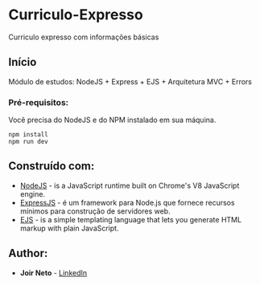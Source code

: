 # Curriculo-Expresso
Curriculo expresso com informações básicas

## Início

Módulo de estudos: NodeJS + Express + EJS + Arquitetura MVC + Errors

### Pré-requisitos:

Você precisa do NodeJS e do NPM instalado em sua máquina.

```
npm install
npm run dev
```

## Construído com:

* [NodeJS](https://nodejs.org/en/) - is a JavaScript runtime built on Chrome's V8 JavaScript engine.
* [ExpressJS](https://expressjs.com/pt-br/) - é um framework para Node.js que fornece recursos mínimos para construção de servidores web. 
* [EJS](https://ejs.co/) - is a simple templating language that lets you generate HTML markup with plain JavaScript.


## Author:

* **Joir Neto** - [LinkedIn](https://www.linkedin.com/in/joir-neto/)
 
